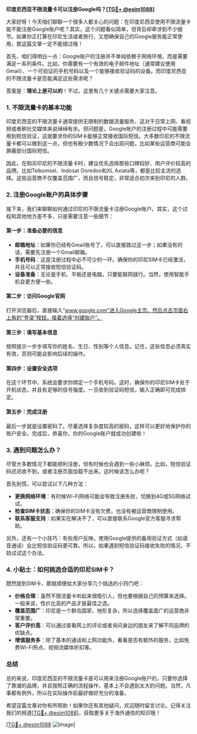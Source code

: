 **印度尼西亚不限流量卡可以注册Google吗？[[TG💪+ @esim1088](https://t.me/s/esim1088)]**

大家好呀！今天咱们聊聊一个很多人都关心的问题：在印度尼西亚使用不限流量卡能不能注册Google账户呢？其实，这个问题看似简单，但背后却牵涉到不少细节。如果你正打算在印尼生活或者旅行，又想确保自己的Google服务能正常使用，那这篇文章一定不能错过哦！

首先，咱们得明白一点：Google账户的注册并不单纯依赖于网络环境，而是需要满足一系列条件。比如，你需要有一个有效的电子邮件地址（通常建议使用Gmail）、一个可验证的手机号码以及一个能够接收验证码的设备。而印度尼西亚的不限流量卡是否能满足这些需求呢？

答案是：**理论上是可以的**！不过，这里有几个关键点需要大家注意。

### 1. 不限流量卡的基本功能

印度尼西亚的不限流量卡通常提供无限制的数据流量服务，这对于日常上网、看视频或者刷社交媒体来说绰绰有余。但问题是，Google账户的注册过程中可能需要用到短信验证，这就要求你的SIM卡能够正常接收国际短信。大多数印尼的不限流量卡都可以做到这一点，但也有极少数情况下会出现问题，比如某些运营商可能会屏蔽部分国际短信。

因此，在购买印尼的不限流量卡时，建议优先选择那些口碑较好、用户评价较高的品牌。比如Telkomsel、Indosat Ooredoo和XL Axiata等，都是比较主流的选择。这些运营商不仅覆盖范围广，而且信号稳定，非常适合初次来到印尼的人群。

### 2. 注册Google账户的具体步骤

接下来，我们来聊聊如何通过印尼的不限流量卡注册Google账户。其实，这个过程和其他地方差不多，只是需要注意一些细节：

#### 第一步：准备必要的信息

- **邮箱地址**：如果你已经有Gmail账号了，可以直接跳过这一步；如果没有的话，需要先注册一个Gmail邮箱。
- **手机号码**：这是注册过程中必不可少的一环。确保你的印尼SIM卡已经激活，并且可以正常接收短信验证码。
- **设备准备**：无论是手机、平板还是电脑，只要能联网就行。当然，使用智能手机会更方便一些。

#### 第二步：访问Google官网

打开浏览器后，直接输入“www.google.com”进入Google主页。然后点击页面右上角的“登录”按钮，接着选择“创建账户”。

#### 第三步：填写基本信息

按照提示一步步填写你的姓名、生日、性别等个人信息。记住，这些信息必须真实有效，否则可能会影响后续的操作。

#### 第四步：设置安全选项

在这个环节中，系统会要求你绑定一个手机号码。这时，确保你的印尼SIM卡处于开机状态，并且有足够的信号强度。一旦收到验证码短信，输入正确即可完成绑定。

#### 第五步：完成注册

最后一步就是设置密码了。尽量选择复杂度较高的密码，这样可以更好地保护你的账户安全。完成后，恭喜你，你的Google账户就成功创建啦！

### 3. 遇到问题怎么办？

尽管大多数情况下都能顺利注册，但有时候也会遇到一些小麻烦。比如，短信验证码迟迟收不到，或者注册页面加载不出来。这时候该怎么办呢？

首先别慌，可以尝试以下几种方法：

- **更换网络环境**：有时候Wi-Fi网络可能会导致注册失败，切换到4G或5G网络试试。
- **检查SIM卡状态**：确保你的SIM卡没有欠费，也没有被运营商限制使用。
- **联系客服支持**：如果实在解决不了，可以直接联系Google官方客服寻求帮助。

另外，还有一个小技巧：有些用户反映，使用Google提供的备用验证方式（如语音通话）会比短信验证码更可靠。所以，如果遇到短信验证码接收失败的情况，不妨试试这个办法。

### 4. 小贴士：如何挑选合适的印尼SIM卡？

既然提到SIM卡，那就顺便给大家分享几个挑选的小窍门吧：

- **价格合理**：虽然不限流量卡听起来很吸引人，但也要根据自己的预算来选择。一般来说，性价比高的产品才是最佳之选。
- **覆盖范围广**：印尼是一个群岛国家，地形复杂，所以选择覆盖面广的运营商非常重要。
- **客户评价高**：可以通过查看网上的评论或者询问身边的朋友来了解不同品牌的优缺点。
- **增值服务多**：除了基本的通话和上网功能外，看看是否有额外的服务，比如免费Wi-Fi热点、视频流媒体折扣等。

### 总结

总的来说，印度尼西亚的不限流量卡是可以用来注册Google账户的，只要你选择了靠谱的品牌，并且按照正确的流程操作，基本上不会遇到太大的问题。当然，凡事都有例外，所以在实际操作前最好做好充分的准备。

希望这篇文章对你有所帮助！如果你还有其他疑问，欢迎随时留言讨论。记得关注我们的频道[[TG💪+ @esim1088](https://t.me/s/esim1088)]，获取更多关于海外通信的知识哦！

[[TG💪+ @esim1088](https://t.me/s/esim1088) ![Image](https://i.postimg.cc/4NQfJmqS/Snipaste-2025-05-13-00-14-12.png)]